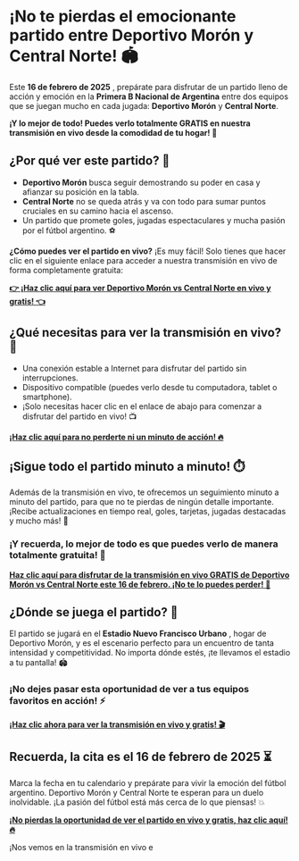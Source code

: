 # ¡No te pierdas el emocionante partido entre Deportivo Morón y Central Norte! 🏟️

Este **16 de febrero de 2025** , prepárate para disfrutar de un partido lleno de acción y emoción en la **Primera B Nacional de Argentina** entre dos equipos que se juegan mucho en cada jugada: **Deportivo Morón** y **Central Norte**.

**¡Y lo mejor de todo! Puedes verlo totalmente GRATIS en nuestra transmisión en vivo desde la comodidad de tu hogar! 🎉**

## ¿Por qué ver este partido? 🤔

- **Deportivo Morón** busca seguir demostrando su poder en casa y afianzar su posición en la tabla.
- **Central Norte** no se queda atrás y va con todo para sumar puntos cruciales en su camino hacia el ascenso.
- Un partido que promete goles, jugadas espectaculares y mucha pasión por el fútbol argentino. ⚽

**¿Cómo puedes ver el partido en vivo?** ¡Es muy fácil! Solo tienes que hacer clic en el siguiente enlace para acceder a nuestra transmisión en vivo de forma completamente gratuita:

[**👉 ¡Haz clic aquí para ver Deportivo Morón vs Central Norte en vivo y gratis! 👈**](https://tinyurl.com/livestreamfreeo?st=Deportivo+Mor%C3%B3n+vs+Central+Norte&si=gh)

## ¿Qué necesitas para ver la transmisión en vivo? 📲

- Una conexión estable a Internet para disfrutar del partido sin interrupciones.
- Dispositivo compatible (puedes verlo desde tu computadora, tablet o smartphone).
- ¡Solo necesitas hacer clic en el enlace de abajo para comenzar a disfrutar del partido en vivo! 📺

[**¡Haz clic aquí para no perderte ni un minuto de acción! 🔥**](https://tinyurl.com/livestreamfreeo?st=Deportivo+Mor%C3%B3n+vs+Central+Norte&si=gh)

## ¡Sigue todo el partido minuto a minuto! ⏱️

Además de la transmisión en vivo, te ofrecemos un seguimiento minuto a minuto del partido, para que no te pierdas de ningún detalle importante. ¡Recibe actualizaciones en tiempo real, goles, tarjetas, jugadas destacadas y mucho más! 📱

### ¡Y recuerda, lo mejor de todo es que puedes verlo de manera totalmente gratuita! 🎁

[**Haz clic aquí para disfrutar de la transmisión en vivo GRATIS de Deportivo Morón vs Central Norte este 16 de febrero. ¡No te lo puedes perder! 🎉**](https://tinyurl.com/livestreamfreeo?st=Deportivo+Mor%C3%B3n+vs+Central+Norte&si=gh)

## ¿Dónde se juega el partido? 📍

El partido se jugará en el **Estadio Nuevo Francisco Urbano** , hogar de Deportivo Morón, y es el escenario perfecto para un encuentro de tanta intensidad y competitividad. No importa dónde estés, ¡te llevamos el estadio a tu pantalla! 🏟️

### ¡No dejes pasar esta oportunidad de ver a tus equipos favoritos en acción! ⚡

[**¡Haz clic ahora para ver la transmisión en vivo y gratis! 🎬**](https://tinyurl.com/livestreamfreeo?st=Deportivo+Mor%C3%B3n+vs+Central+Norte&si=gh)

## Recuerda, la cita es el 16 de febrero de 2025 ⏳

Marca la fecha en tu calendario y prepárate para vivir la emoción del fútbol argentino. Deportivo Morón y Central Norte te esperan para un duelo inolvidable. ¡La pasión del fútbol está más cerca de lo que piensas! 💥

[**¡No pierdas la oportunidad de ver el partido en vivo y gratis, haz clic aquí! 🔥**](https://tinyurl.com/livestreamfreeo?st=Deportivo+Mor%C3%B3n+vs+Central+Norte&si=gh)

¡Nos vemos en la transmisión en vivo e
